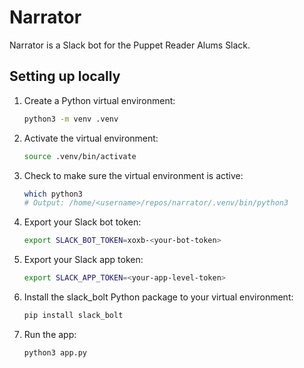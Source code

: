 # Narrator

Narrator is a Slack bot for the Puppet Reader Alums Slack.

## Setting up locally
1. Create a Python virtual environment:
   ```bash
   python3 -m venv .venv
   ```
1. Activate the virtual environment:
   ```bash
   source .venv/bin/activate
   ```
1. Check to make sure the virtual environment is active:
   ```bash
   which python3
   # Output: /home/<username>/repos/narrator/.venv/bin/python3
   ```
1. Export your Slack bot token:
   ```bash
   export SLACK_BOT_TOKEN=xoxb-<your-bot-token>
   ```
1. Export your Slack app token:
   ```bash
   export SLACK_APP_TOKEN=<your-app-level-token>
   ```
1. Install the slack_bolt Python package to your virtual environment:
   ```bash
   pip install slack_bolt
   ```
1. Run the app:
   ```bash
   python3 app.py
   ```   